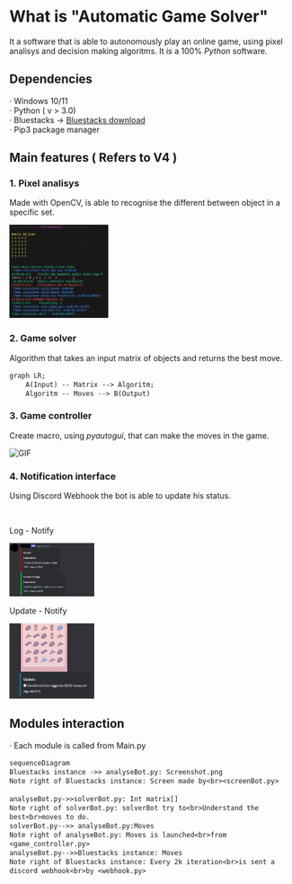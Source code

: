 # What is "Automatic Game Solver"

It a software that is able to autonomously play an online game, using pixel analisys and decision making algoritms.
It is a 100% *Python* software.

## Dependencies

· Windows 10/11  
· Python ( v > 3.0)  
· Bluestacks -> [Bluestacks download](https://www.bluestacks.com/it/index.html)  
· Pip3 package manager  

  
  
## Main features ( Refers to V4 )

### 1. Pixel analisys

Made with OpenCV, is able to recognise the different between object in a specific set.

<img src = "media/pixel_analisys.png" width="35%"></img>

### 2. Game solver

Algorithm that takes an input matrix of objects and returns the best move.

```mermaid
graph LR;
    A(Input) -- Matrix --> Algoritm;
    Algoritm -- Moves --> B(Output)
```

### 3. Game controller

Create macro, using *pyautogui*, that can make the moves in the game.

![GIF](https://i.giphy.com/media/v1.Y2lkPTc5MGI3NjExZWZ6aDBjazByaDc1ZGwwd3dubGM1Y3FiYXF0dDNsejhiM3BubHJjeiZlcD12MV9pbnRlcm5hbF9naWZfYnlfaWQmY3Q9Zw/Nh2h5QzKVQaexRuCAJ/giphy.gif)


### 4. Notification interface

Using Discord Webhook the bot is able to update his status.  

<br>
<p> Log - Notify </p>
<img src = "media/discord1.png" width="30%"></img>

<br>
<p> Update - Notify </p>
<img src = "media/discord2.png" width="30%"></img>



## Modules interaction

· Each module is called from Main.py

```mermaid
sequenceDiagram
Bluestacks instance ->> analyseBot.py: Screenshot.png
Note right of Bluestacks instance: Screen made by<br><screenBot.py>

analyseBot.py->>solverBot.py: Int matrix[]
Note right of solverBot.py: solverBot try to<br>Understand the best<br>moves to do.
solverBot.py-->> analyseBot.py:Moves
Note right of analyseBot.py: Moves is launched<br>from <game_controller.py>
analyseBot.py-->>Bluestacks instance: Moves
Note right of Bluestacks instance: Every 2k iteration<br>is sent a discord webhook<br>by <webhook.py>

```

